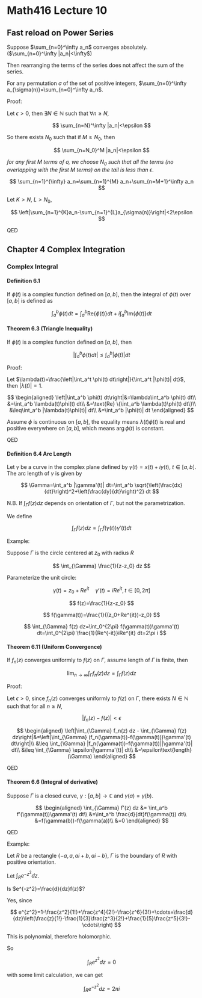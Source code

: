 # Math416 Lecture 10

## Fast reload on Power Series

Suppose $\sum_{n=0}^\infty a_n$ converges absolutely. ($\sum_{n=0}^\infty |a_n|<\infty$)

Then rearranging the terms of the series does not affect the sum of the series.

For any permutation $\sigma$ of the set of positive integers, $\sum_{n=0}^\infty a_{\sigma(n)}=\sum_{n=0}^\infty a_n$.

Proof:

Let $\epsilon>0$, then $\exists N\in\mathbb{N}$ such that $\forall n\geq N$,

$$
\sum_{n=N}^\infty |a_n|<\epsilon
$$

So there exists $N_0$ such that if $M\geq N_0$, then

$$
\sum_{n=N_0}^M |a_n|<\epsilon
$$

_for any first $M$ terms of $\sigma$, we choose $N_0$ such that all the terms (no overlapping with the first $M$ terms) on the tail is less than $\epsilon$_.

$$
\sum_{n=1}^{\infty} a_n=\sum_{n=1}^{M} a_n+\sum_{n=M+1}^\infty a_n
$$

Let $K>N$, $L>N_0$,

$$
\left|\sum_{n=1}^{K}a_n-\sum_{n=1}^{L}a_{\sigma(n)}\right|<2\epsilon
$$

QED

## Chapter 4 Complex Integration

### Complex Integral

#### Definition 6.1

If $\phi(t)$ is a complex function defined on $[a,b]$, then the integral of $\phi(t)$ over $[a,b]$ is defined as

$$
\int_a^b \phi(t) dt = \int_a^b \text{Re}\{\phi(t)\} dt + i\int_a^b \text{Im}\{\phi(t)\} dt
$$

#### Theorem 6.3 (Triangle Inequality)

If $\phi(t)$ is a complex function defined on $[a,b]$, then

$$
\left|\int_a^b \phi(t) dt\right| \leq \int_a^b |\phi(t)| dt
$$

Proof:

Let $\lambda(t)=\frac{\left|\int_a^t \phi(t) dt\right|}{\int_a^t |\phi(t)| dt}$, then $\left|\lambda(t)\right|=1$.

$$
\begin{aligned}
\left|\int_a^b \phi(t) dt\right|&=\lambda\int_a^b \phi(t) dt\\
&=\int_a^b \lambda(t)\phi(t) dt\\
&=\text{Re} \{\int_a^b \lambda(t)\phi(t) dt\}\\
&\leq\int_a^b |\lambda(t)\phi(t)| dt\\
&=\int_a^b |\phi(t)| dt
\end{aligned}
$$

Assume $\phi$ is continuous on $[a,b]$, the equality means $\lambda(t)\phi(t)$ is real and positive everywhere on $[a,b]$, which means $\arg \phi(t)$ is constant.

QED

#### Definition 6.4 Arc Length

Let $\gamma$ be a curve in the complex plane defined by $\gamma(t)=x(t)+iy(t)$, $t\in[a,b]$. The arc length of $\gamma$ is given by

$$
\Gamma=\int_a^b |\gamma'(t)| dt=\int_a^b \sqrt{\left(\frac{dx}{dt}\right)^2+\left(\frac{dy}{dt}\right)^2} dt
$$

N.B. If $\int_{\Gamma} f(z) dz$ depends on orientation of $\Gamma$, but not the parametrization.

We define

$$
\int_{\Gamma} f(z) dz=\int_{\Gamma} f(\gamma(t))\gamma'(t) dt
$$

Example:

Suppose $\Gamma$ is the circle centered at $z_0$ with radius $R$

$$
\int_{\Gamma} \frac{1}{z-z_0} dz
$$

Parameterize the unit circle:

$$
\gamma(t)=z_0+Re^{it}\quad
\gamma'(t)=iRe^{it}, t\in[0,2\pi]
$$

$$
f(z)=\frac{1}{z-z_0}
$$

$$
f(\gamma(t))=\frac{1}{(z_0+Re^{it})-z_0}
$$

$$
\int_{\Gamma} f(z) dz=\int_0^{2\pi} f(\gamma(t))\gamma'(t) dt=\int_0^{2\pi} \frac{1}{Re^{-it}}iRe^{it} dt=2\pi i
$$

#### Theorem 6.11 (Uniform Convergence)

If $f_n(z)$ converges uniformly to $f(z)$ on $\Gamma$, assume length of $\Gamma$ is finite, then

$$
\lim_{n\to\infty} \int_{\Gamma} f_n(z) dz = \int_{\Gamma} f(z) dz
$$

Proof:

Let $\epsilon>0$, since $f_n(z)$ converges uniformly to $f(z)$ on $\Gamma$, there exists $N\in\mathbb{N}$ such that for all $n\geq N$,

$$
\left|f_n(z)-f(z)\right|<\epsilon
$$

$$
\begin{aligned}
\left|\int_{\Gamma} f_n(z) dz - \int_{\Gamma} f(z) dz\right|&=\left|\int_{\Gamma} (f_n(\gamma(t))-f(\gamma(t)))\gamma'(t) dt\right|\\
&\leq \int_{\Gamma} |f_n(\gamma(t))-f(\gamma(t))||\gamma'(t)| dt\\
&\leq \int_{\Gamma} \epsilon|\gamma'(t)| dt\\
&=\epsilon\text{length}(\Gamma)
\end{aligned}
$$

QED

#### Theorem 6.6 (Integral of derivative)

Suppose $\Gamma$ is a closed curve, $\gamma:[a,b]\to\mathbb{C}$ and $\gamma(a)=\gamma(b)$.

$$
\begin{aligned}
\int_{\Gamma} f'(z) dz &= \int_a^b f'(\gamma(t))\gamma'(t) dt\\
&=\int_a^b \frac{d}{dt}f(\gamma(t)) dt\\
&=f(\gamma(b))-f(\gamma(a))\\
&=0
\end{aligned}
$$

QED

Example:

Let $R$ be a rectangle $\{-a,a,ai+b,ai-b\}$, $\Gamma$ is the boundary of $R$ with positive orientation.

Let $\int_{R} e^{-z^2}dz$.

Is $e^{-z^2}=\frac{d}{dz}f(z)$?

Yes, since

$$
e^{z^2}=1-\frac{z^2}{1!}+\frac{z^4}{2!}-\frac{z^6}{3!}+\cdots=\frac{d}{dz}\left(\frac{z}{1!}-\frac{1}{3}\frac{z^3}{2!}+\frac{1}{5}\frac{z^5}{3!}-\cdots\right)
$$

This is polynomial, therefore holomorphic.

So

$$
\int_{R} e^{z^2}dz = 0
$$

with some limit calculation, we can get

<!--TODO: Fill the parts-->

$$
\int_{R} e^{-z^2}dz = 2\pi i
$$
